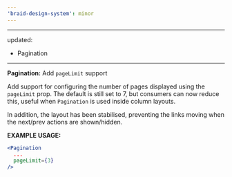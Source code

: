 ```yaml
---
'braid-design-system': minor
---
```


---
updated:
  - Pagination
---

**Pagination:** Add `pageLimit` support

Add support for configuring the number of pages displayed using the `pageLimit` prop. The default is still set to 7, but consumers can now reduce this, useful when `Pagination` is used inside column layouts.

In addition, the layout has been stabilised, preventing the links moving when the next/prev actions are shown/hidden.

**EXAMPLE USAGE:**
```jsx
<Pagination
  ...
  pageLimit={3}
/>
```
